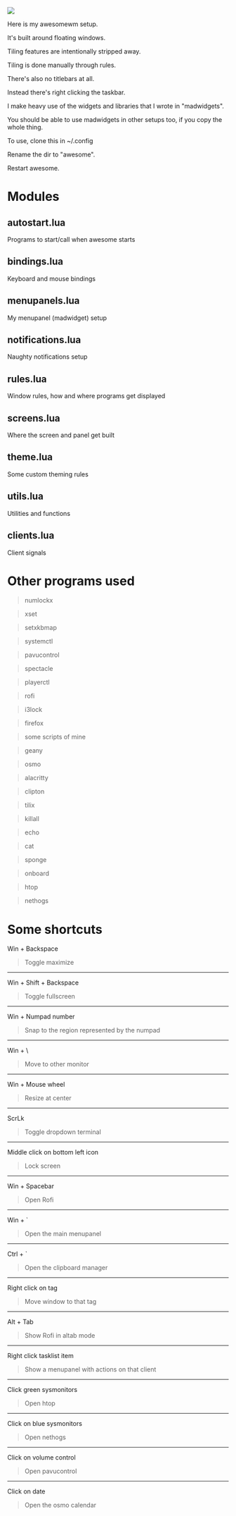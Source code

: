![](https://i.imgur.com/IVpRXUC.jpg)

Here is my awesomewm setup.

It's built around floating windows.

Tiling features are intentionally stripped away.

Tiling is done manually through rules.

There's also no titlebars at all.

Instead there's right clicking the taskbar.

I make heavy use of the widgets and libraries that I wrote in "madwidgets".

You should be able to use madwidgets in other setups too, if you copy the whole thing.

To use, clone this in ~/.config

Rename the dir to "awesome".

Restart awesome.

# Modules

## autostart.lua
Programs to start/call when awesome starts

## bindings.lua
Keyboard and mouse bindings

## menupanels.lua
My menupanel (madwidget) setup

## notifications.lua
Naughty notifications setup

## rules.lua
Window rules, how and where programs get displayed

## screens.lua
Where the screen and panel get built

## theme.lua
Some custom theming rules

## utils.lua
Utilities and functions

## clients.lua
Client signals

# Other programs used

>numlockx

>xset

>setxkbmap

>systemctl

>pavucontrol

>spectacle

>playerctl

>rofi

>i3lock

>firefox

>some scripts of mine

>geany

>osmo

>alacritty

>clipton

>tilix

>killall

>echo

>cat

>sponge

>onboard

>htop

>nethogs

# Some shortcuts

Win + Backspace

>Toggle maximize

---

Win + Shift + Backspace

>Toggle fullscreen

---

Win + Numpad number

>Snap to the region represented by the numpad

---

Win + \

>Move to other monitor

---

Win + Mouse wheel

>Resize at center

---

ScrLk

>Toggle dropdown terminal

---

Middle click on bottom left icon

>Lock screen

---

Win + Spacebar

>Open Rofi

---

Win + `

>Open the main menupanel

---

Ctrl + `

>Open the clipboard manager

---

Right click on tag

>Move window to that tag

---

Alt + Tab

>Show Rofi in altab mode

---

Right click tasklist item

>Show a menupanel with actions on that client

---

Click green sysmonitors

>Open htop

---

Click on blue sysmonitors

>Open nethogs

---

Click on volume control

>Open pavucontrol

---

Click on date

>Open the osmo calendar